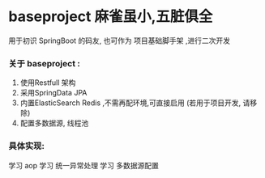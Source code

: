 # baseproject  麻雀虽小,五脏俱全

用于初识 SpringBoot 的码友, 也可作为 项目基础脚手架 ,进行二次开发

### 关于 baseproject :

1. 使用Restfull 架构
2. 采用SpringData JPA
3. 内置ElasticSearch Redis ,不需再配环境,可直接启用 (若用于项目开发, 请移除)
4. 配置多数据源, 线程池 

### 具体实现:
   学习 aop
   学习 统一异常处理
   学习 多数据源配置

    